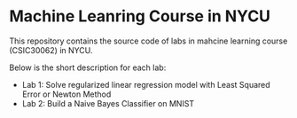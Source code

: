 # Machine Leanring Course in NYCU

This repository contains the source code of labs in mahcine learning course (CSIC30062) in NYCU.

Below is the short description for each lab:
- Lab 1: Solve regularized linear regression model with Least Squared Error or Newton Method
- Lab 2: Build a Naive Bayes Classifier on MNIST
